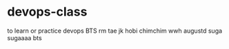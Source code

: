 # devops-class
to learn or practice devops
BTS
rm
tae
jk
hobi
chimchim
wwh
augustd
suga
sugaaaa
bts
